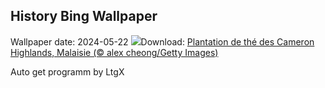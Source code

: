 ## History Bing Wallpaper
Wallpaper date: 2024-05-22
![](https://www.bing.com/th?id=OHR.MalaysiaTea_FR-CA5434995282_UHD.jpg&w=1000)Download: [Plantation de thé des Cameron Highlands, Malaisie (© alex cheong/Getty Images)](https://www.bing.com/th?id=OHR.MalaysiaTea_FR-CA5434995282_UHD.jpg)

Auto get programm by LtgX

